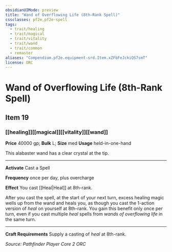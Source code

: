 ```yaml
---
obsidianUIMode: preview
title: "Wand of Overflowing Life (8th-Rank Spell)"
cssclasses: pf2e,pf2e-spell
tags:
  - trait/healing
  - trait/magical
  - trait/vitality
  - trait/wand
  - trait/common
  - remaster
aliases: "Compendium.pf2e.equipment-srd.Item.xZFbFeJckiQS7smT"
license: ORC
---
```

# Wand of Overflowing Life (8th-Rank Spell)
## Item 19
### [[healing]][[magical]][[vitality]][[wand]]


**Price** 40000 gp; 
**Bulk** L; **Size** med
**Usage** held-in-one-hand

This alabaster wand has a clear crystal at the tip.

* * *

**Activate** Cast a Spell

**Frequency** once per day, plus overcharge

**Effect** You cast [[Heal|Heal]] at 8th-rank.

After you cast the spell, at the start of your next turn, excess healing magic wells up from the wand and heals you, as though you cast the 1-action version of _heal_ on yourself at 8th-rank. You gain this benefit only once per turn, even if you cast multiple _heal_ spells from _wands of overflowing life_ in the same turn.

* * *

**Craft Requirements** Supply a casting of _heal_ at 8th-rank.

*Source: Pathfinder Player Core 2*
*ORC*